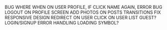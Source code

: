 BUG WHERE WHEN ON USER PROFILE, IF CLICK NAME AGAIN, ERROR
BUG LOGOUT ON PROFILE SCREEN
ADD PHOTOS ON POSTS
TRANSITIONS
FIX RESPONSIVE DESIGN
REDIRECT ON USER CLICK ON USER LIST
GUEST?
LOGIN/SIGNUP ERROR HANDLING
LOADING SYMBOL?
